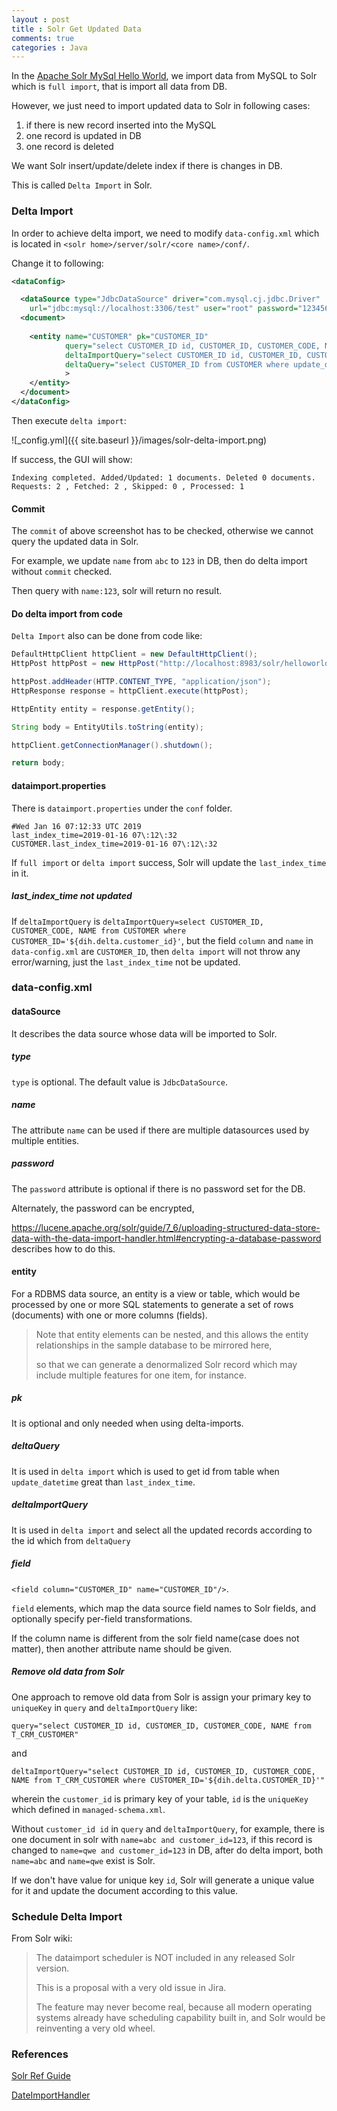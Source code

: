 ```yaml
---
layout : post
title : Solr Get Updated Data
comments: true
categories : Java
---
```


In the [Apache Solr MySql Hello World](https://takeaction.github.io/Apache-Solr-MySql-Hello-World/), we import data from MySQL to Solr
which is `full import`, that is import all data from DB.

However, we just need to import updated data to Solr in following cases:

1. if there is new record inserted into the MySQL
2. one record is updated in DB
3. one record is deleted

We want Solr insert/update/delete index if there is changes in DB.

This is called `Delta Import` in Solr.

### Delta Import

In order to achieve delta import, we need to modify `data-config.xml` which is located in `<solr home>/server/solr/<core name>/conf/`.

Change it to following:

```xml
<dataConfig>

  <dataSource type="JdbcDataSource" driver="com.mysql.cj.jdbc.Driver"
    url="jdbc:mysql://localhost:3306/test" user="root" password="123456"/>
  <document>
  
    <entity name="CUSTOMER" pk="CUSTOMER_ID"
            query="select CUSTOMER_ID id, CUSTOMER_ID, CUSTOMER_CODE, NAME from CUSTOMER"
            deltaImportQuery="select CUSTOMER_ID id, CUSTOMER_ID, CUSTOMER_CODE, NAME from CUSTOMER where CUSTOMER_ID='${dih.delta.CUSTOMER_ID}'"
            deltaQuery="select CUSTOMER_ID from CUSTOMER where update_datetime &gt; '${dih.last_index_time}'"
            >      
    </entity>
  </document>
</dataConfig>
```

Then execute `delta import`:

![_config.yml]({{ site.baseurl }}/images/solr-delta-import.png)

If success, the GUI will show:

```
Indexing completed. Added/Updated: 1 documents. Deleted 0 documents.
Requests: 2 , Fetched: 2 , Skipped: 0 , Processed: 1 
```

#### Commit

The `commit` of above screenshot has to be checked, otherwise we cannot query the updated data in Solr.

For example, we update `name` from `abc` to `123` in DB, then do delta import without `commit` checked.

Then query with `name:123`, solr will return no result.

#### Do delta import from code

`Delta Import` also can be done from code like:

```java
DefaultHttpClient httpClient = new DefaultHttpClient();
HttpPost httpPost = new HttpPost("http://localhost:8983/solr/helloworld/dataimport?command=delta-import&commit=true");

httpPost.addHeader(HTTP.CONTENT_TYPE, "application/json");	
HttpResponse response = httpClient.execute(httpPost);

HttpEntity entity = response.getEntity();

String body = EntityUtils.toString(entity);

httpClient.getConnectionManager().shutdown();

return body;
```

#### dataimport.properties

There is `dataimport.properties` under the `conf` folder.

```
#Wed Jan 16 07:12:33 UTC 2019
last_index_time=2019-01-16 07\:12\:32
CUSTOMER.last_index_time=2019-01-16 07\:12\:32
```

If `full import` or `delta import` success, Solr will update the `last_index_time` in it.

##### last_index_time not updated

If `deltaImportQuery` is
`deltaImportQuery=select CUSTOMER_ID, CUSTOMER_CODE, NAME from CUSTOMER where CUSTOMER_ID='${dih.delta.customer_id}'`,
but the field `column` and `name` in `data-config.xml` are `CUSTOMER_ID`, then `delta import` will not throw any error/warning,
just the `last_index_time` not be updated.

### data-config.xml

#### dataSource

It describes the data source whose data will be imported to Solr.

##### type

`type` is optional. The default value is `JdbcDataSource`.

##### name

The attribute `name` can be used if there are multiple datasources used by multiple entities.

##### password

The `password` attribute is optional if there is no password set for the DB.

Alternately, the password can be encrypted,
 
https://lucene.apache.org/solr/guide/7_6/uploading-structured-data-store-data-with-the-data-import-handler.html#encrypting-a-database-password
describes how to do this.

#### entity

For a RDBMS data source, an entity is a view or table, which would be processed by one or more SQL statements to
generate a set of rows (documents) with one or more columns (fields).

> Note that entity elements can be nested, and this allows the entity relationships in the sample database to be mirrored here,
> 
> so that we can generate a denormalized Solr record which may include multiple features for one item, for instance.

##### pk 

It is optional and only needed when using delta-imports.

##### deltaQuery

It is used in `delta import` which is used to get id from table when `update_datetime` great than `last_index_time`.

##### deltaImportQuery

It is used in `delta import` and select all the updated records according to the id which from `deltaQuery`

##### field

`<field column="CUSTOMER_ID" name="CUSTOMER_ID"/>`.

`field` elements, which map the data source field names to Solr fields, and optionally specify per-field transformations.

If the column name is different from the solr field name(case does not matter), then another attribute name should be given.

##### Remove old data from Solr

One approach to remove old data from Solr is assign your primary key to `uniqueKey` in `query` and `deltaImportQuery` like:

`query="select CUSTOMER_ID id, CUSTOMER_ID, CUSTOMER_CODE, NAME from T_CRM_CUSTOMER"`

and

`deltaImportQuery="select CUSTOMER_ID id, CUSTOMER_ID, CUSTOMER_CODE, NAME from T_CRM_CUSTOMER where CUSTOMER_ID='${dih.delta.CUSTOMER_ID}'"`

wherein the `customer_id` is primary key of your table, `id` is the `uniqueKey` which defined in `managed-schema.xml`.

Without `customer_id id` in `query` and `deltaImportQuery`, for example, there is one document in solr with 
`name=abc and customer_id=123`, if this record is changed to `name=qwe and customer_id=123` in DB, 
after do delta import, both `name=abc` and `name=qwe` exist is Solr.

If we don't have value for unique key `id`, Solr will generate a unique value for it and update the document according to this value.

### Schedule Delta Import

From Solr wiki:

> The dataimport scheduler is NOT included in any released Solr version. 
> 
> This is a proposal with a very old issue in Jira. 
> 
> The feature may never become real, because all modern operating systems already have scheduling capability built in, 
> and Solr would be reinventing a very old wheel.

### References

[Solr Ref Guide](https://lucene.apache.org/solr/guide/7_6/index.html)

[DateImportHandler](https://wiki.apache.org/solr/DataImportHandler)

